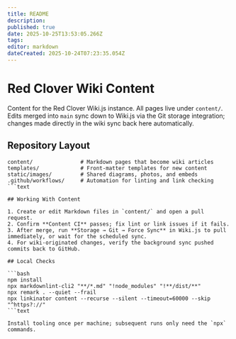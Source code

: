 ```yaml
---
title: README
description: 
published: true
date: 2025-10-25T13:53:05.266Z
tags: 
editor: markdown
dateCreated: 2025-10-24T07:23:35.054Z
---
```


# Red Clover Wiki Content

Content for the Red Clover Wiki.js instance. All pages live under `content/`.
Edits merged into `main` sync down to Wiki.js via the Git storage integration;
changes made directly in the wiki sync back here automatically.

## Repository Layout

```text
content/               # Markdown pages that become wiki articles
templates/             # Front-matter templates for new content
static/images/         # Shared diagrams, photos, and embeds
.github/workflows/     # Automation for linting and link checking
```text

## Working With Content

1. Create or edit Markdown files in `content/` and open a pull request.
2. Confirm **Content CI** passes; fix lint or link issues if it fails.
3. After merge, run **Storage → Git → Force Sync** in Wiki.js to pull immediately, or wait for the scheduled sync.
4. For wiki-originated changes, verify the background sync pushed commits back to GitHub.

## Local Checks

```bash
npm install
npx markdownlint-cli2 "**/*.md" "!node_modules" "!**/dist/**"
npx remark . --quiet --frail
npx linkinator content --recurse --silent --timeout=60000 --skip "^https?://"
```text

Install tooling once per machine; subsequent runs only need the `npx` commands.
